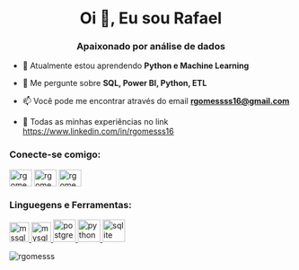 <h1 align="center">Oi 👋, Eu sou Rafael</h1>
<h3 align="center">Apaixonado por análise de dados</h3>

- 🌱 Atualmente estou aprendendo **Python e Machine Learning**

- 💬 Me pergunte sobre **SQL, Power BI, Python, ETL**

- 📫 Você pode me encontrar através do email **rgomessss16@gmail.com**

- 📄 Todas as minhas experiências no link <a href="https://www.linkedin.com/in/rgomesss16/" target ="_blank">https://www.linkedin.com/in/rgomesss16</a>

<h3 align="left">Conecte-se comigo:</h3>
<p align="left">
<a href="https://linkedin.com/in/rgomesss16" target="blank"><img align="center" src="https://www.svgrepo.com/show/157006/linkedin.svg" alt="rgomesss16" height="30" width="40" /></a>
<a href="https://kaggle.com/rgomesss" target="blank"><img align="center" src="https://www.svgrepo.com/show/349422/kaggle.svg" alt="rgomesss" height="30" width="40" /></a>
<a href="https://instagram.com/rgomesss" target="blank"><img align="center" src="https://www.svgrepo.com/show/452231/instagram.svg" alt="rgomesss" height="30" width="40" /></a>
</p>

<h3 align="left">Linguegens e Ferramentas:</h3>
<p align="left"> <a href="https://www.microsoft.com/en-us/sql-server" target="_blank" rel="noreferrer"> <img src="https://www.svgrepo.com/show/303229/microsoft-sql-server-logo.svg" alt="mssql" width="35" height="35"/> </a> <a href="https://www.mysql.com/" target="_blank" rel="noreferrer"> <img src="https://www.svgrepo.com/show/303251/mysql-logo.svg" alt="mysql" width="35" height="35"/> </a> <a href="https://www.postgresql.org" target="_blank" rel="noreferrer"> <img src="https://www.svgrepo.com/show/439268/postgresql.svg" alt="postgresql" width="40" height="40"/> </a> <a href="https://www.python.org" target="_blank" rel="noreferrer"> <img src="https://www.svgrepo.com/show/452091/python.svg" alt="python" width="40" height="40"/> </a> <a href="https://www.sqlite.org/" target="_blank" rel="noreferrer"> <img src="https://www.vectorlogo.zone/logos/sqlite/sqlite-icon.svg" alt="sqlite" width="40" height="40"/> </a> </p>

<p><img align="center" src="https://github-readme-stats.vercel.app/api/top-langs?username=rgomesss&show_icons=true&locale=en&layout=compact" alt="rgomesss" /></p>
